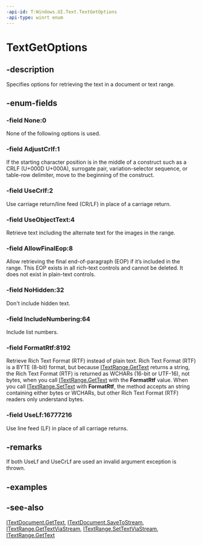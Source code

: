 ```yaml
---
-api-id: T:Windows.UI.Text.TextGetOptions
-api-type: winrt enum
---
```


<!-- Enumeration syntax
public enum Windows.UI.Text.TextGetOptions : uint
-->

# TextGetOptions

## -description
Specifies options for retrieving the text in a document or text range.

## -enum-fields
### -field None:0
None of the following options is used.

### -field AdjustCrlf:1
If the starting character position is in the middle of a construct such as a CRLF (U+000D U+000A), surrogate pair, variation-selector sequence, or table-row delimiter, move to the beginning of the construct.

### -field UseCrlf:2
Use carriage return/line feed (CR/LF) in place of a carriage return.

### -field UseObjectText:4
Retrieve text including the alternate text for the images in the range.

### -field AllowFinalEop:8
Allow retrieving the final end-of-paragraph (EOP) if it’s included in the range. This EOP exists in all rich-text controls and cannot be deleted. It does not exist in plain-text controls.

### -field NoHidden:32
Don't include hidden text.

### -field IncludeNumbering:64
Include list numbers.

### -field FormatRtf:8192
Retrieve Rich Text Format (RTF) instead of plain text. Rich Text Format (RTF) is a BYTE (8-bit) format, but because [ITextRange.GetText](itextrange_gettext_518428927.md) returns a string, the Rich Text Format (RTF) is returned as WCHARs (16-bit or UTF-16), not bytes, when you call [ITextRange.GetText](itextrange_gettext_518428927.md) with the **FormatRtf** value. When you call [ITextRange.SetText](itextrange_settext_522499431.md) with **FormatRtf**, the method accepts an string containing either bytes or WCHARs, but other Rich Text Format (RTF) readers only understand bytes.

### -field UseLf:16777216
Use line feed (LF) in place of all carriage returns.


## -remarks
If both UseLf and UseCrLf are used an invalid argument exception is thrown. 


## -examples

## -see-also
[ITextDocument.GetText](itextdocument_gettext_518428927.md), [ITextDocument.SaveToStream](itextdocument_savetostream_748724562.md), [ITextRange.GetTextViaStream](itextrange_gettextviastream_1369580261.md), [ITextRange.SetTextViaStream](itextrange_settextviastream_1369572373.md), [ITextRange.GetText](itextrange_gettext_518428927.md)
